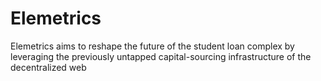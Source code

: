 # Elemetrics
Elemetrics aims to reshape the future of the student loan complex by leveraging the previously untapped capital-sourcing infrastructure of the decentralized web
